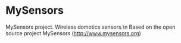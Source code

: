 # MySensors #
MySensors project. Wireless domotics sensors.\n
Based on the open source project MySensors (http://www.mysensors.org)
